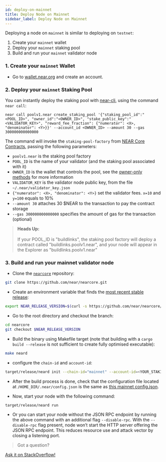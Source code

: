 ```yaml
---
id: deploy-on-mainnet
title: Deploy Node on Mainnet
sidebar_label: Deploy Node on Mainnet
---
```



Deploying a node on `mainnet` is similar to deploying on `testnet`:
1. Create your `mainnet` wallet
2. Deploy your `mainnet` staking pool
3. Build and run your `mainnet` validator node

### 1. Create your `mainnet` Wallet
- Go to [wallet.near.org](https://wallet.near.org/) and create an account.

### 2. Deploy your `mainnet` Staking Pool
You can instantly deploy the staking pool with [near-cli](https://github.com/near/near-cli), using the command `near call`:

```
near call poolv1.near create_staking_pool '{"staking_pool_id":"<POOL_ID>", "owner_id":"<OWNER_ID>", "stake_public_key":"<VALIDATOR_KEY>", "reward_fee_fraction": {"numerator": <X>, "denominator": <Y>}}' --account_id <OWNER_ID> --amount 30 --gas 300000000000000
```

The command will invoke the `staking-pool-factory` from [NEAR Core Contracts](https://github.com/near/core-contracts), passing the following parameters:

- `poolv1.near` is the staking pool factory
- `POOL_ID` is the name of your validator (and the staking pool associated with it)
- `OWNER_ID` is the wallet that controls the pool, see the [owner-only methods](https://github.com/near/core-contracts/tree/master/staking-pool#owner-only-methods) for more information
- `VALIDATOR_KEY` is the validator node public key, from the file `~/.near/validator_key.json`
- `{"numerator": <X>, "denominator": <Y>}` set the validator fees. `x=10` and `y=100` equals to 10%
- `--amount 30` attaches 30 $NEAR to the transaction to pay the contract storage
- `--gas 300000000000000` specifies the amount of gas for the transaction (optional)

<blockquote class="info">
<strong>Heads Up:</strong><br /><br />
If your POOL_ID is "buildlinks", the staking pool factory will deploy a contract called "buildlinks.poolv1.near", and your node will appear in the Explorer as "buildlinks.poolv1.near"
</blockquote>

### 3. Build and run your mainnet validator node

- Clone the [`nearcore`](https://github.com/near/nearcore) repository:

```bash
git clone https://github.com/near/nearcore.git
```  

- Create an environment variable that finds the [most recent stable release](https://github.com/near/nearcore/releases):

```bash
export NEAR_RELEASE_VERSION=$(curl -s https://github.com/near/nearcore/releases/latest | tr '/" ' '\n' | grep "[0-9]\.[0-9]*\.[0-9]" | head -n 1)
```

- Go to the root directory and checkout the branch:

```bash
cd nearcore
git checkout $NEAR_RELEASE_VERSION
```

- Build the binary using Makefile target (note that building with
  a `cargo build --release` is not sufficient to create fully
  optimised executable):

```bash
make neard
```

- configure the `chain-id` and `account-id`:

```bash
target/release/neard init --chain-id="mainnet" --account-id=<YOUR_STAKING_POOL_ID>
```
  - After the build process is done, check that the configuration file located at `/HOME_DIR/.near/config.json` is the same as [this mainnet config.json](https://s3-us-west-1.amazonaws.com/build.nearprotocol.com/nearcore-deploy/mainnet/config.json).

  - Now, start your node with the following command:
```
target/release/neard run
```
 - Or you can start your node without the JSON RPC endpoint by running the above command with an additional flag `--disable-rpc`. With the `--disable-rpc` flag present, node won’t start the HTTP server offering the JSON RPC endpoint. This reduces resource use and attack vector by closing a listening port.


>Got a question?
<a href="https://stackoverflow.com/questions/tagged/nearprotocol">
  <h8>Ask it on StackOverflow!</h8></a>
